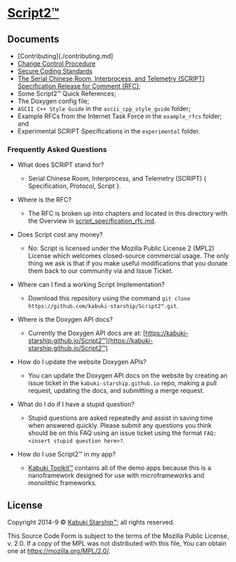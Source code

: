 # [Script2™](../readme.md)

## Documents

* [Contributing](./contributing.md]
* [Change Control Procedure](./change_control_procedure.md)
* [Secure Coding Standards](./standard_for_secure_coding.md)
* [The Serial Chinese Room, Interprocess, and Telemetry (SCRIPT) Specification Release for Comment (RFC)](https://github.com/kabuki-starship/Script2™/blob/master/docs/script_specification.md);
* Some Script2™ Quick References;
* The Doxygen config file;
* `ASCII C++ Style Guide` in the `ascii_cpp_style_guide` folder;
* Example RFCs from the Internet Task Force in the `example_rfcs` folder; and
* Experimental SCRIPT Specifications in the `experimental` folder.

### Frequently Asked Questions

* What does SCRIPT stand for?
  * Serial Chinese Room, Interprocess, and Telemetry (SCRIPT) { Specification, Protocol, Script }.

* Where is the RFC?
  * The RFC is broken up into chapters and located in this directory with the Overview in [script_specification_rfc.md](script_specification_rfc.md).

* Does Script cost any money?
  * No: Script is licensed under the Mozilla Public License 2 (MPL2) License which welcomes closed-source commercial usage. The only thing we ask is that if you make useful modifications that you donate them back to our community via and Issue Ticket.

* Where can I find a working Script Implementation?
  * Download this repository using the command `git clone https://github.com/kabuki-starship/Script2™.git`.

* Where is the Doxygen API docs?
  * Currently the Doxygen API docs are at: [https://kabuki-starship.github.io/Script2™](https://kabuki-starship.github.io/Script2™)

* How do I update the website Doxygen APIs?
  * You can update the Doxygen API docs on the website by creating an issue ticket in the `kabuki-starship.github.io` repo, making a pull request, updating the docs, and submitting a merge request.

* What do I do if I have a stupid question?
  * Stupid questions are asked repeatedly and assist in saving time when answered quickly. Please submit any questions you think should be on this FAQ using an issue ticket using the format `FAQ:<insert stupid question here>?`.

* How do I use Script2™ in my app?
  * [Kabuki Toolkit™](https://github.com/kabuki-starship/kabuki_toolkit) contains all of the demo apps because this is a nanoframework designed for use with microframeworks and monolithic frameworks.

## License

Copyright 2014-9 © [Kabuki Starship™](https://kabukistarship.com); all rights reserved.

This Source Code Form is subject to the terms of the Mozilla Public License, v. 2.0. If a copy of the MPL was not distributed with this file, You can obtain one at <https://mozilla.org/MPL/2.0/>.
